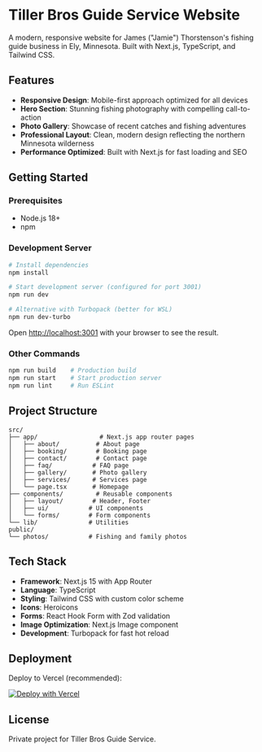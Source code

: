 # Tiller Bros Guide Service Website

A modern, responsive website for James ("Jamie") Thorstenson's fishing guide business in Ely, Minnesota. Built with Next.js, TypeScript, and Tailwind CSS.

## Features

- **Responsive Design**: Mobile-first approach optimized for all devices
- **Hero Section**: Stunning fishing photography with compelling call-to-action
- **Photo Gallery**: Showcase of recent catches and fishing adventures
- **Professional Layout**: Clean, modern design reflecting the northern Minnesota wilderness
- **Performance Optimized**: Built with Next.js for fast loading and SEO

## Getting Started

### Prerequisites
- Node.js 18+ 
- npm

### Development Server

```bash
# Install dependencies
npm install

# Start development server (configured for port 3001)
npm run dev

# Alternative with Turbopack (better for WSL)
npm run dev-turbo
```

Open [http://localhost:3001](http://localhost:3001) with your browser to see the result.

### Other Commands

```bash
npm run build    # Production build
npm run start    # Start production server  
npm run lint     # Run ESLint
```

## Project Structure

```
src/
├── app/                 # Next.js app router pages
│   ├── about/          # About page
│   ├── booking/        # Booking page  
│   ├── contact/        # Contact page
│   ├── faq/           # FAQ page
│   ├── gallery/       # Photo gallery
│   ├── services/      # Services page
│   └── page.tsx       # Homepage
├── components/         # Reusable components
│   ├── layout/        # Header, Footer
│   ├── ui/           # UI components
│   └── forms/        # Form components
└── lib/              # Utilities
public/
└── photos/           # Fishing and family photos
```

## Tech Stack

- **Framework**: Next.js 15 with App Router
- **Language**: TypeScript
- **Styling**: Tailwind CSS with custom color scheme
- **Icons**: Heroicons
- **Forms**: React Hook Form with Zod validation
- **Image Optimization**: Next.js Image component
- **Development**: Turbopack for fast hot reload

## Deployment

Deploy to Vercel (recommended):

[![Deploy with Vercel](https://vercel.com/button)](https://vercel.com/new/clone?repository-url=https://github.com/your-username/thorstenson-guide)

## License

Private project for Tiller Bros Guide Service.
